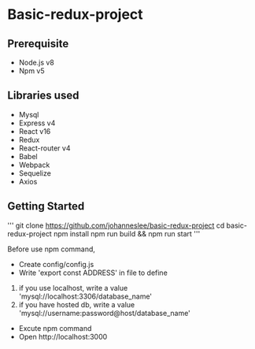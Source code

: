 # Basic-redux-project

## Prerequisite
* Node.js v8
* Npm v5

## Libraries used
* Mysql
* Express v4
* React v16
* Redux
* React-router v4
* Babel
* Webpack
* Sequelize
* Axios

## Getting Started
'''
git clone https://github.com/johanneslee/basic-redux-project
cd basic-redux-project
npm install
npm run build && npm run start
'''

Before use npm command,
* Create config/config.js
* Write 'export const ADDRESS' in file to define
1. if you use localhost, write a value 'mysql://localhost:3306/database_name'
2. if you have hosted db, write a value 'mysql://username:password@host/database_name'
* Excute npm command
* Open http://localhost:3000
